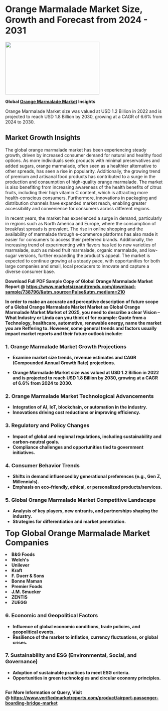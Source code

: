 <H1>Orange Marmalade Market Size, Growth and Forecast from 2024 - 2031</H1><img class="aligncenter size-medium wp-image-584254" src="https://thirdeyenews.in/wp-content/uploads/2024/09/Global-Market-Research-300x168.jpeg" alt="" width="300" height="168" /><p><strong>Global&nbsp;<a href="https://www.marketsizeandtrends.com/download-sample/738796/&amp;utm_source=Pulse&amp;utm_medium=210">Orange Marmalade Market</a> Insights</strong></p><p>Orange Marmalade Market size was valued at USD 1.2 Billion in 2022 and is projected to reach USD 1.8 Billion by 2030, growing at a CAGR of 6.6% from 2024 to 2030.</p><p><h2>Market Growth Insights</h2> <p>The global orange marmalade market has been experiencing steady growth, driven by increased consumer demand for natural and healthy food options. As more individuals seek products with minimal preservatives and added sugars, orange marmalade, often seen as a healthier alternative to other spreads, has seen a rise in popularity. Additionally, the growing trend of premium and artisanal food products has contributed to a surge in the production and consumption of high-quality orange marmalade. The market is also benefiting from increasing awareness of the health benefits of citrus fruits, including their high vitamin C content, which is attracting more health-conscious consumers. Furthermore, innovations in packaging and distribution channels have expanded market reach, enabling greater accessibility and convenience for consumers across different regions.</p> <p><strong></strong></p> <p>In recent years, the market has experienced a surge in demand, particularly in regions such as North America and Europe, where the consumption of breakfast spreads is prevalent. The rise in online shopping and the availability of marmalade through e-commerce platforms has also made it easier for consumers to access their preferred brands. Additionally, the increasing trend of experimenting with flavors has led to new varieties of marmalade, such as mixed fruit marmalade, organic marmalade, and low-sugar versions, further expanding the product's appeal. The market is expected to continue growing at a steady pace, with opportunities for both large companies and small, local producers to innovate and capture a diverse consumer base.</p> <p><strong></p><p><span class=""><strong>Download Full PDF Sample Copy of Global Orange Marmalade Market Report</strong> @ <a href="https://www.marketsizeandtrends.com/download-sample/738796/&amp;utm_source=Pulse&amp;utm_medium=210" target="_blank">https://www.marketsizeandtrends.com/download-sample/738796/&amp;utm_source=Pulse&amp;utm_medium=210</a></span></p><p>In order to make an accurate and perceptive description of future scope of a Global&nbsp;Orange Marmalade Market Market as Global&nbsp;Orange Marmalade Market Market of 2025, you need to describe a clear Vision &ndash; What Industry or Linda can you think of for example: Quote from a Technology, healthcare, automotive, renewable energy, name the market you are Reffering to. However, some general trends and factors usually impact market reports and their future outlook include:</p><h3>1.&nbsp;<strong>Orange Marmalade Market Growth Projections</strong></h3><ul><li>Examine market size trends, revenue estimates and CAGR (Compounded Annual Growth Rate) projections.</li><li><p>Orange Marmalade Market size was valued at USD 1.2 Billion in 2022 and is projected to reach USD 1.8 Billion by 2030, growing at a CAGR of 6.6% from 2024 to 2030.</p></li></ul><h3>2.&nbsp;<strong>Orange Marmalade Market Technological Advancements</strong></h3><ul><li>Integration of AI, IoT, blockchain, or automation in the industry.</li><li>Innovations driving cost reductions or improving efficiency.</li></ul><h3>3.&nbsp;<strong>Regulatory and Policy Changes</strong></h3><ul><li>Impact of global and regional regulations, including sustainability and carbon-neutral goals.</li><li>Compliance challenges and opportunities tied to government initiatives.</li></ul><h3>4.&nbsp;<strong>Consumer Behavior Trends</strong></h3><ul><li>Shifts in demand influenced by generational preferences (e.g., Gen Z, Millennials).</li><li>Emphasis on eco-friendly, ethical, or personalized products/services.</li></ul><h3>5.&nbsp;<strong>Global Orange Marmalade Market Competitive Landscape</strong></h3><ul><li>Analysis of key players, new entrants, and partnerships shaping the industry.</li><li>Strategies for differentiation and market penetration.</li></ul><p data-pm-slice="1 1 []"><span style="color: inherit; font-family: inherit; font-size: 25px;">Top Global Orange Marmalade Market Companies</span></p><div class="" data-test-id=""><p><li>B&G Foods</li><li> Welch's</li><li> Unilever</li><li> Kraft</li><li> F. Duerr & Sons</li><li> Bonne Maman</li><li> Premier Foods</li><li> J.M. Smucker</li><li> ZENTIS</li><li> ZUEGG</li></p></div><h3>6.&nbsp;<strong>Economic and Geopolitical Factors</strong></h3><ul><li>Influence of global economic conditions, trade policies, and geopolitical events.</li><li>Resilience of the market to inflation, currency fluctuations, or global crises.</li></ul><h3>7.&nbsp;<strong>Sustainability and ESG (Environmental, Social, and Governance)</strong></h3><ul><li>Adoption of sustainable practices to meet ESG criteria.</li><li>Opportunities in green technologies and circular economy principles.</li></ul><h2><strong style="font-size: 14px;">For More Information or Query, Visit @&nbsp;</strong><a style="background-color: #ffffff; font-size: 14px;" href="https://www.marketsizeandtrends.com/report/orange-marmalade-market/" target="_blank">https://www.verifiedmarketreports.com/product/airport-passenger-boarding-bridge-market</a></h2>
